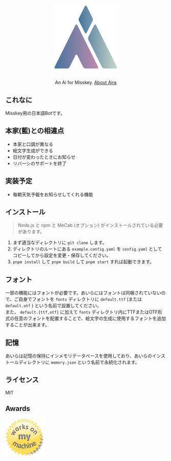 <h1><p align="center"><img src="assets/ai.svg" alt="藍" height="200"></p></h1>
<p align="center">An Ai for Misskey. <a href="./torisetu.md">About Aira</a></p>

## これなに
Misskey用の日本語Botです。

## 本家(藍)との相違点
- 本家と口調が異なる
- 絵文字生成ができる
- 日付が変わったときにお知らせ
- リバーシのサポートを終了

## 実装予定
- 毎朝天気予報をお知らせしてくれる機能

## インストール
> Node.js と npm と MeCab (オプション) がインストールされている必要があります。

1. まず適当なディレクトリに `git clone` します。
2. ディレクトリのルートにある `example.config.yaml` を `config.yaml` としてコピーしてから設定を変更・保存してください。
3. `pnpm install` して `pnpm build` して `pnpm start` すれば起動できます。

## フォント
一部の機能にはフォントが必要です。あいらにはフォントは同梱されていないので、ご自身でフォントを `fonts` ディレクトリに `default.ttf` (または `default.otf` ) という名前で設置してください。  
また、 `default.{ttf,otf}` に加えて `fonts` ディレクトリ内にTTFまたはOTF形式の任意のフォントを配置することで、絵文字の生成に使用するフォントを追加することが出来ます。

## 記憶
あいらは記憶の保持にインメモリデータベースを使用しており、あいらのインストールディレクトリに `memory.json` という名前で永続化されます。

## ライセンス
MIT

## Awards
<img src="assets/WorksOnMyMachine.png" alt="Works on my machine" height="120">
